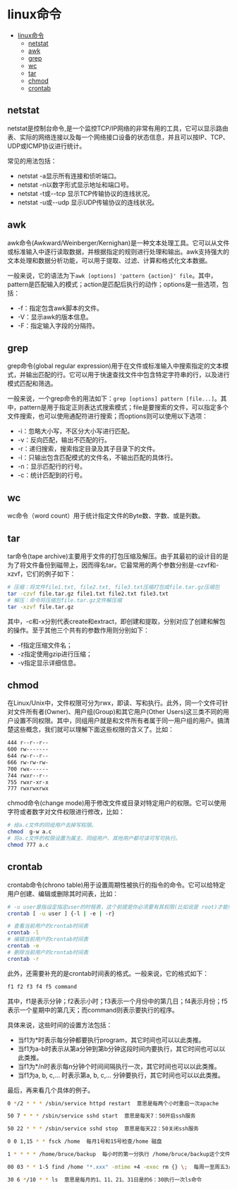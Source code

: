 # linux命令

- [linux命令](#linux命令)
  - [netstat](#netstat)
  - [awk](#awk)
  - [grep](#grep)
  - [wc](#wc)
  - [tar](#tar)
  - [chmod](#chmod)
  - [crontab](#crontab)

## netstat

netstat是控制台命令,是一个监控TCP/IP网络的非常有用的工具，它可以显示路由表、实际的网络连接以及每一个网络接口设备的状态信息，并且可以按IP、TCP、UDP或ICMP协议进行统计。

常见的用法包括：

- netstat -a显示所有连接和侦听端口。
- netstat -n以数字形式显示地址和端口号。
- netstat -t或--tcp 显示TCP传输协议的连线状况。
- netstat -u或--udp 显示UDP传输协议的连线状况。

## awk

awk命令(Awkward/Weinberger/Kernighan)是一种文本处理工具。它可以从文件或标准输入中逐行读取数据，并根据指定的规则进行处理和输出。awk支持强大的文本处理和数据分析功能，可以用于提取、过滤、计算和格式化文本数据。

一般来说，它的语法为下`awk [options] 'pattern {action}' file`。其中，pattern是匹配输入的模式；action是匹配后执行的动作；options是一些选项，包括：

- -f：指定包含awk脚本的文件。
- -V：显示awk的版本信息。
- -F：指定输入字段的分隔符。

## grep

grep命令(global regular expression)用于在文件或标准输入中搜索指定的文本模式，并输出匹配的行。它可以用于快速查找文件中包含特定字符串的行，以及进行模式匹配和筛选。

一般来说，一个grep命令的用法如下：`grep [options] pattern [file...]`。其中，pattern是用于指定正则表达式搜索模式；file是要搜索的文件，可以指定多个文件搜索，也可以使用通配符进行搜索；而options则可以使用以下选项：

- -i：忽略大小写，不区分大小写进行匹配。
- -v：反向匹配，输出不匹配的行。
- -r：递归搜索，搜索指定目录及其子目录下的文件。
- -l：只输出包含匹配模式的文件名，不输出匹配的具体行。
- -n：显示匹配行的行号。
- -c：统计匹配到的行号。

## wc

wc命令（word count）用于统计指定文件的Byte数、字数、或是列数。

## tar

tar命令(tape archive)主要用于文件的打包压缩及解压。由于其最初的设计目的是为了将文件备份到磁带上，因而得名tar。它最常用的两个参数分别是-czvf和-xzvf，它们的例子如下：

```bash
# 压缩：将文件file1.txt, file2.txt, file3.txt压缩打包成file.tar.gz压缩包
tar -czvf file.tar.gz file1.txt file2.txt file3.txt
# 解压：命令将压缩包file.tar.gz文件解压缩
tar -xzvf file.tar.gz
```

其中，-c和-x分别代表create和extract，即创建和提取，分别对应了创建和解包的操作。至于其他三个共有的参数作用则分别如下：

- -f指定压缩文件名；
- -z指定使用gzip进行压缩；
- -v指定显示详细信息。

## chmod

在Linux/Unix中，文件权限可分为rwx，即读、写和执行。此外，同一个文件可针对文件所有者(Owner)、用户组(Group)和其它用户(Other Users)这三类不同的用户设置不同权限。其中，同组用户就是和文件所有者属于同一用户组的用户。搞清楚这些概念，我们就可以理解下面这些权限的含义了。比如：

``` txt
444 r--r--r--
600 rw-------
644 rw-r--r--
666 rw-rw-rw-
700 rwx------
744 rwxr--r--
755 rwxr-xr-x
777 rwxrwxrwx
```

chmod命令(change mode)用于修改文件或目录对特定用户的权限。它可以使用字符或者数字对文件权限进行修改，比如：

```bash
# 给a.c文件的同组用户去掉写权限。
chmod  g-w a.c
# 将a.c文件的权限设置为属主、同组用户、其他用户都可读可写可执行。
chmod 777 a.c
```

## crontab

crontab命令(chrono table)用于设置周期性被执行的指令的命令。它可以给特定用户创建、编辑或删除其时间表，比如：

```bash
# -u user是指设定指定user的时程表，这个前提是你必须要有其权限(比如说是 root)才能够指定他人的时程表。如果不使用-u user的话，就是表示设定自己的时程表。
crontab [ -u user ] {-l | -e | -r}

# 查看当前用户的crontab时间表
crontab -l
# 编辑当前用户的crontab时间表
crontab -e
# 删除当前用户的crontab时间表
crontab -r
```

此外，还需要补充的是crontab时间表的格式。一般来说，它的格式如下：

```bash
f1 f2 f3 f4 f5 command
```

其中，f1是表示分钟；f2表示小时；f3表示一个月份中的第几日；f4表示月份；f5表示一个星期中的第几天；而command则表示要执行的程序。

具体来说，这些时间的设置方法包括：

- 当f1为*时表示每分钟都要执行program，其它时间也可以以此类推。
- 当f1为a-b时表示从第a分钟到第b分钟这段时间内要执行，其它时间也可以以此类推。
- 当f1为*/n时表示每n分钟个时间间隔执行一次，其它时间也可以以此类推。
- 当f1为a, b, c,... 时表示第a, b, c,... 分钟要执行，其它时间也可以以此类推。

最后，再来看几个具体的例子。

```bash
0 */2 * * * /sbin/service httpd restart  意思是每两个小时重启一次apache 

50 7 * * * /sbin/service sshd start  意思是每天7：50开启ssh服务 

50 22 * * * /sbin/service sshd stop  意思是每天22：50关闭ssh服务 

0 0 1,15 * * fsck /home  每月1号和15号检查/home 磁盘 

1 * * * * /home/bruce/backup  每小时的第一分执行 /home/bruce/backup这个文件 

00 03 * * 1-5 find /home "*.xxx" -mtime +4 -exec rm {} \;  每周一至周五3点钟，在目录/home中，查找文件名为*.xxx的文件，并删除4天前的文件。

30 6 */10 * * ls  意思是每月的1、11、21、31日是的6：30执行一次ls命令
```
